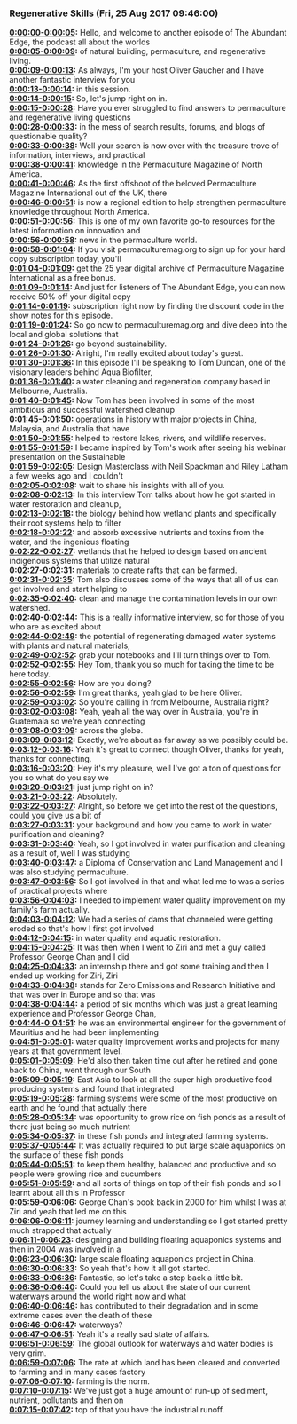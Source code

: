 ### Regenerative Skills  (Fri, 25 Aug 2017 09:46:00)
**[0:00:00-0:00:05](https://regenerativeskills.com/abundantedge-tom-duncan/#t=0:00:00):**  Hello, and welcome to another episode of The Abundant Edge, the podcast all about the worlds  
**[0:00:05-0:00:09](https://regenerativeskills.com/abundantedge-tom-duncan/#t=0:00:05):**  of natural building, permaculture, and regenerative living.  
**[0:00:09-0:00:13](https://regenerativeskills.com/abundantedge-tom-duncan/#t=0:00:09):**  As always, I'm your host Oliver Gaucher and I have another fantastic interview for you  
**[0:00:13-0:00:14](https://regenerativeskills.com/abundantedge-tom-duncan/#t=0:00:13):**  in this session.  
**[0:00:14-0:00:15](https://regenerativeskills.com/abundantedge-tom-duncan/#t=0:00:14):**  So, let's jump right on in.  
**[0:00:15-0:00:28](https://regenerativeskills.com/abundantedge-tom-duncan/#t=0:00:15):**  Have you ever struggled to find answers to permaculture and regenerative living questions  
**[0:00:28-0:00:33](https://regenerativeskills.com/abundantedge-tom-duncan/#t=0:00:28):**  in the mess of search results, forums, and blogs of questionable quality?  
**[0:00:33-0:00:38](https://regenerativeskills.com/abundantedge-tom-duncan/#t=0:00:33):**  Well your search is now over with the treasure trove of information, interviews, and practical  
**[0:00:38-0:00:41](https://regenerativeskills.com/abundantedge-tom-duncan/#t=0:00:38):**  knowledge in the Permaculture Magazine of North America.  
**[0:00:41-0:00:46](https://regenerativeskills.com/abundantedge-tom-duncan/#t=0:00:41):**  As the first offshoot of the beloved Permaculture Magazine International out of the UK, there  
**[0:00:46-0:00:51](https://regenerativeskills.com/abundantedge-tom-duncan/#t=0:00:46):**  is now a regional edition to help strengthen permaculture knowledge throughout North America.  
**[0:00:51-0:00:56](https://regenerativeskills.com/abundantedge-tom-duncan/#t=0:00:51):**  This is one of my own favorite go-to resources for the latest information on innovation and  
**[0:00:56-0:00:58](https://regenerativeskills.com/abundantedge-tom-duncan/#t=0:00:56):**  news in the permaculture world.  
**[0:00:58-0:01:04](https://regenerativeskills.com/abundantedge-tom-duncan/#t=0:00:58):**  If you visit permaculturemag.org to sign up for your hard copy subscription today, you'll  
**[0:01:04-0:01:09](https://regenerativeskills.com/abundantedge-tom-duncan/#t=0:01:04):**  get the 25 year digital archive of Permaculture Magazine International as a free bonus.  
**[0:01:09-0:01:14](https://regenerativeskills.com/abundantedge-tom-duncan/#t=0:01:09):**  And just for listeners of The Abundant Edge, you can now receive 50% off your digital copy  
**[0:01:14-0:01:19](https://regenerativeskills.com/abundantedge-tom-duncan/#t=0:01:14):**  subscription right now by finding the discount code in the show notes for this episode.  
**[0:01:19-0:01:24](https://regenerativeskills.com/abundantedge-tom-duncan/#t=0:01:19):**  So go now to permaculturemag.org and dive deep into the local and global solutions that  
**[0:01:24-0:01:26](https://regenerativeskills.com/abundantedge-tom-duncan/#t=0:01:24):**  go beyond sustainability.  
**[0:01:26-0:01:30](https://regenerativeskills.com/abundantedge-tom-duncan/#t=0:01:26):**  Alright, I'm really excited about today's guest.  
**[0:01:30-0:01:36](https://regenerativeskills.com/abundantedge-tom-duncan/#t=0:01:30):**  In this episode I'll be speaking to Tom Duncan, one of the visionary leaders behind Aqua Biofilter,  
**[0:01:36-0:01:40](https://regenerativeskills.com/abundantedge-tom-duncan/#t=0:01:36):**  a water cleaning and regeneration company based in Melbourne, Australia.  
**[0:01:40-0:01:45](https://regenerativeskills.com/abundantedge-tom-duncan/#t=0:01:40):**  Now Tom has been involved in some of the most ambitious and successful watershed cleanup  
**[0:01:45-0:01:50](https://regenerativeskills.com/abundantedge-tom-duncan/#t=0:01:45):**  operations in history with major projects in China, Malaysia, and Australia that have  
**[0:01:50-0:01:55](https://regenerativeskills.com/abundantedge-tom-duncan/#t=0:01:50):**  helped to restore lakes, rivers, and wildlife reserves.  
**[0:01:55-0:01:59](https://regenerativeskills.com/abundantedge-tom-duncan/#t=0:01:55):**  I became inspired by Tom's work after seeing his webinar presentation on the Sustainable  
**[0:01:59-0:02:05](https://regenerativeskills.com/abundantedge-tom-duncan/#t=0:01:59):**  Design Masterclass with Neil Spackman and Riley Latham a few weeks ago and I couldn't  
**[0:02:05-0:02:08](https://regenerativeskills.com/abundantedge-tom-duncan/#t=0:02:05):**  wait to share his insights with all of you.  
**[0:02:08-0:02:13](https://regenerativeskills.com/abundantedge-tom-duncan/#t=0:02:08):**  In this interview Tom talks about how he got started in water restoration and cleanup,  
**[0:02:13-0:02:18](https://regenerativeskills.com/abundantedge-tom-duncan/#t=0:02:13):**  the biology behind how wetland plants and specifically their root systems help to filter  
**[0:02:18-0:02:22](https://regenerativeskills.com/abundantedge-tom-duncan/#t=0:02:18):**  and absorb excessive nutrients and toxins from the water, and the ingenious floating  
**[0:02:22-0:02:27](https://regenerativeskills.com/abundantedge-tom-duncan/#t=0:02:22):**  wetlands that he helped to design based on ancient indigenous systems that utilize natural  
**[0:02:27-0:02:31](https://regenerativeskills.com/abundantedge-tom-duncan/#t=0:02:27):**  materials to create rafts that can be farmed.  
**[0:02:31-0:02:35](https://regenerativeskills.com/abundantedge-tom-duncan/#t=0:02:31):**  Tom also discusses some of the ways that all of us can get involved and start helping to  
**[0:02:35-0:02:40](https://regenerativeskills.com/abundantedge-tom-duncan/#t=0:02:35):**  clean and manage the contamination levels in our own watershed.  
**[0:02:40-0:02:44](https://regenerativeskills.com/abundantedge-tom-duncan/#t=0:02:40):**  This is a really informative interview, so for those of you who are as excited about  
**[0:02:44-0:02:49](https://regenerativeskills.com/abundantedge-tom-duncan/#t=0:02:44):**  the potential of regenerating damaged water systems with plants and natural materials,  
**[0:02:49-0:02:52](https://regenerativeskills.com/abundantedge-tom-duncan/#t=0:02:49):**  grab your notebooks and I'll turn things over to Tom.  
**[0:02:52-0:02:55](https://regenerativeskills.com/abundantedge-tom-duncan/#t=0:02:52):**  Hey Tom, thank you so much for taking the time to be here today.  
**[0:02:55-0:02:56](https://regenerativeskills.com/abundantedge-tom-duncan/#t=0:02:55):**  How are you doing?  
**[0:02:56-0:02:59](https://regenerativeskills.com/abundantedge-tom-duncan/#t=0:02:56):**  I'm great thanks, yeah glad to be here Oliver.  
**[0:02:59-0:03:02](https://regenerativeskills.com/abundantedge-tom-duncan/#t=0:02:59):**  So you're calling in from Melbourne, Australia right?  
**[0:03:02-0:03:08](https://regenerativeskills.com/abundantedge-tom-duncan/#t=0:03:02):**  Yeah, yeah all the way over in Australia, you're in Guatemala so we're yeah connecting  
**[0:03:08-0:03:09](https://regenerativeskills.com/abundantedge-tom-duncan/#t=0:03:08):**  across the globe.  
**[0:03:09-0:03:12](https://regenerativeskills.com/abundantedge-tom-duncan/#t=0:03:09):**  Exactly, we're about as far away as we possibly could be.  
**[0:03:12-0:03:16](https://regenerativeskills.com/abundantedge-tom-duncan/#t=0:03:12):**  Yeah it's great to connect though Oliver, thanks for yeah, thanks for connecting.  
**[0:03:16-0:03:20](https://regenerativeskills.com/abundantedge-tom-duncan/#t=0:03:16):**  Hey it's my pleasure, well I've got a ton of questions for you so what do you say we  
**[0:03:20-0:03:21](https://regenerativeskills.com/abundantedge-tom-duncan/#t=0:03:20):**  just jump right on in?  
**[0:03:21-0:03:22](https://regenerativeskills.com/abundantedge-tom-duncan/#t=0:03:21):**  Absolutely.  
**[0:03:22-0:03:27](https://regenerativeskills.com/abundantedge-tom-duncan/#t=0:03:22):**  Alright, so before we get into the rest of the questions, could you give us a bit of  
**[0:03:27-0:03:31](https://regenerativeskills.com/abundantedge-tom-duncan/#t=0:03:27):**  your background and how you came to work in water purification and cleaning?  
**[0:03:31-0:03:40](https://regenerativeskills.com/abundantedge-tom-duncan/#t=0:03:31):**  Yeah, so I got involved in water purification and cleaning as a result of, well I was studying  
**[0:03:40-0:03:47](https://regenerativeskills.com/abundantedge-tom-duncan/#t=0:03:40):**  a Diploma of Conservation and Land Management and I was also studying permaculture.  
**[0:03:47-0:03:56](https://regenerativeskills.com/abundantedge-tom-duncan/#t=0:03:47):**  So I got involved in that and what led me to was a series of practical projects where  
**[0:03:56-0:04:03](https://regenerativeskills.com/abundantedge-tom-duncan/#t=0:03:56):**  I needed to implement water quality improvement on my family's farm actually.  
**[0:04:03-0:04:12](https://regenerativeskills.com/abundantedge-tom-duncan/#t=0:04:03):**  We had a series of dams that channeled were getting eroded so that's how I first got involved  
**[0:04:12-0:04:15](https://regenerativeskills.com/abundantedge-tom-duncan/#t=0:04:12):**  in water quality and aquatic restoration.  
**[0:04:15-0:04:25](https://regenerativeskills.com/abundantedge-tom-duncan/#t=0:04:15):**  It was then when I went to Ziri and met a guy called Professor George Chan and I did  
**[0:04:25-0:04:33](https://regenerativeskills.com/abundantedge-tom-duncan/#t=0:04:25):**  an internship there and got some training and then I ended up working for Ziri, Ziri  
**[0:04:33-0:04:38](https://regenerativeskills.com/abundantedge-tom-duncan/#t=0:04:33):**  stands for Zero Emissions and Research Initiative and that was over in Europe and so that was  
**[0:04:38-0:04:44](https://regenerativeskills.com/abundantedge-tom-duncan/#t=0:04:38):**  a period of six months which was just a great learning experience and Professor George Chan,  
**[0:04:44-0:04:51](https://regenerativeskills.com/abundantedge-tom-duncan/#t=0:04:44):**  he was an environmental engineer for the government of Mauritius and he had been implementing  
**[0:04:51-0:05:01](https://regenerativeskills.com/abundantedge-tom-duncan/#t=0:04:51):**  water quality improvement works and projects for many years at that government level.  
**[0:05:01-0:05:09](https://regenerativeskills.com/abundantedge-tom-duncan/#t=0:05:01):**  He'd also then taken time out after he retired and gone back to China, went through our South  
**[0:05:09-0:05:19](https://regenerativeskills.com/abundantedge-tom-duncan/#t=0:05:09):**  East Asia to look at all the super high productive food producing systems and found that integrated  
**[0:05:19-0:05:28](https://regenerativeskills.com/abundantedge-tom-duncan/#t=0:05:19):**  farming systems were some of the most productive on earth and he found that actually there  
**[0:05:28-0:05:34](https://regenerativeskills.com/abundantedge-tom-duncan/#t=0:05:28):**  was opportunity to grow rice on fish ponds as a result of there just being so much nutrient  
**[0:05:34-0:05:37](https://regenerativeskills.com/abundantedge-tom-duncan/#t=0:05:34):**  in these fish ponds and integrated farming systems.  
**[0:05:37-0:05:44](https://regenerativeskills.com/abundantedge-tom-duncan/#t=0:05:37):**  It was actually required to put large scale aquaponics on the surface of these fish ponds  
**[0:05:44-0:05:51](https://regenerativeskills.com/abundantedge-tom-duncan/#t=0:05:44):**  to keep them healthy, balanced and productive and so people were growing rice and cucumbers  
**[0:05:51-0:05:59](https://regenerativeskills.com/abundantedge-tom-duncan/#t=0:05:51):**  and all sorts of things on top of their fish ponds and so I learnt about all this in Professor  
**[0:05:59-0:06:06](https://regenerativeskills.com/abundantedge-tom-duncan/#t=0:05:59):**  George Chan's book back in 2000 for him whilst I was at Ziri and yeah that led me on this  
**[0:06:06-0:06:11](https://regenerativeskills.com/abundantedge-tom-duncan/#t=0:06:06):**  journey learning and understanding so I got started pretty much strapped that actually  
**[0:06:11-0:06:23](https://regenerativeskills.com/abundantedge-tom-duncan/#t=0:06:11):**  designing and building floating aquaponics systems and then in 2004 was involved in a  
**[0:06:23-0:06:30](https://regenerativeskills.com/abundantedge-tom-duncan/#t=0:06:23):**  large scale floating aquaponics project in China.  
**[0:06:30-0:06:33](https://regenerativeskills.com/abundantedge-tom-duncan/#t=0:06:30):**  So yeah that's how it all got started.  
**[0:06:33-0:06:36](https://regenerativeskills.com/abundantedge-tom-duncan/#t=0:06:33):**  Fantastic, so let's take a step back a little bit.  
**[0:06:36-0:06:40](https://regenerativeskills.com/abundantedge-tom-duncan/#t=0:06:36):**  Could you tell us about the state of our current waterways around the world right now and what  
**[0:06:40-0:06:46](https://regenerativeskills.com/abundantedge-tom-duncan/#t=0:06:40):**  has contributed to their degradation and in some extreme cases even the death of these  
**[0:06:46-0:06:47](https://regenerativeskills.com/abundantedge-tom-duncan/#t=0:06:46):**  waterways?  
**[0:06:47-0:06:51](https://regenerativeskills.com/abundantedge-tom-duncan/#t=0:06:47):**  Yeah it's a really sad state of affairs.  
**[0:06:51-0:06:59](https://regenerativeskills.com/abundantedge-tom-duncan/#t=0:06:51):**  The global outlook for waterways and water bodies is very grim.  
**[0:06:59-0:07:06](https://regenerativeskills.com/abundantedge-tom-duncan/#t=0:06:59):**  The rate at which land has been cleared and converted to farming and in many cases factory  
**[0:07:06-0:07:10](https://regenerativeskills.com/abundantedge-tom-duncan/#t=0:07:06):**  farming is the norm.  
**[0:07:10-0:07:15](https://regenerativeskills.com/abundantedge-tom-duncan/#t=0:07:10):**  We've just got a huge amount of run-up of sediment, nutrient, pollutants and then on  
**[0:07:15-0:07:42](https://regenerativeskills.com/abundantedge-tom-duncan/#t=0:07:15):**  top of that you have the industrial runoff.  